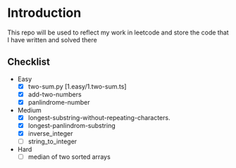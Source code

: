 # Introduction

This repo will be used to reflect my work in leetcode and store the code that I have written and solved there

## Checklist

- Easy
    - [x] two-sum.py [1.easy/1.two-sum.ts]
    - [x] add-two-numbers
    - [x] panlindrome-number
- Medium
    - [x] longest-substring-without-repeating-characters.
    - [x] longest-panlindrom-substring
    - [x] inverse_integer
    - [ ] string_to_integer
- Hard
    - [ ] median of two sorted arrays